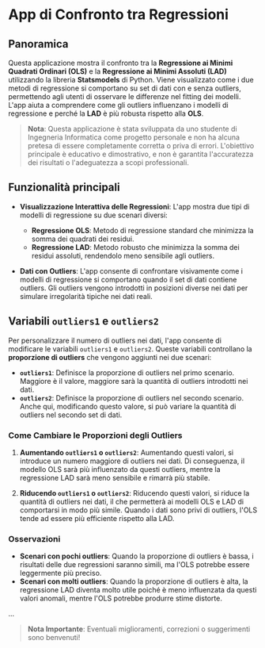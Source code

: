 # App di Confronto tra Regressioni

## Panoramica

Questa applicazione mostra il confronto tra la **Regressione ai Minimi Quadrati Ordinari (OLS)** e la **Regressione ai Minimi Assoluti (LAD)** utilizzando la libreria **Statsmodels** di Python. Viene visualizzato come i due metodi di regressione si comportano su set di dati con e senza outliers, permettendo agli utenti di osservare le differenze nel fitting dei modelli. L'app aiuta a comprendere come gli outliers influenzano i modelli di regressione e perché la **LAD** è più robusta rispetto alla **OLS**.

> **Nota**: Questa applicazione è stata sviluppata da uno studente di Ingegneria Informatica come progetto personale e non ha alcuna pretesa di essere completamente corretta o priva di errori. L'obiettivo principale è educativo e dimostrativo, e non è garantita l'accuratezza dei risultati o l'adeguatezza a scopi professionali.

## Funzionalità principali

- **Visualizzazione Interattiva delle Regressioni**: L'app mostra due tipi di modelli di regressione su due scenari diversi:
  - **Regressione OLS**: Metodo di regressione standard che minimizza la somma dei quadrati dei residui.
  - **Regressione LAD**: Metodo robusto che minimizza la somma dei residui assoluti, rendendolo meno sensibile agli outliers.
  
- **Dati con Outliers**: L'app consente di confrontare visivamente come i modelli di regressione si comportano quando il set di dati contiene outliers. Gli outliers vengono introdotti in posizioni diverse nei dati per simulare irregolarità tipiche nei dati reali.

## Variabili `outliers1` e `outliers2`

Per personalizzare il numero di outliers nei dati, l'app consente di modificare le variabili `outliers1` e `outliers2`. Queste variabili controllano la **proporzione di outliers** che vengono aggiunti nei due scenari:

- **`outliers1`**: Definisce la proporzione di outliers nel primo scenario. Maggiore è il valore, maggiore sarà la quantità di outliers introdotti nei dati.
- **`outliers2`**: Definisce la proporzione di outliers nel secondo scenario. Anche qui, modificando questo valore, si può variare la quantità di outliers nel secondo set di dati.

### Come Cambiare le Proporzioni degli Outliers

1. **Aumentando `outliers1` o `outliers2`**: Aumentando questi valori, si introduce un numero maggiore di outliers nei dati. Di conseguenza, il modello OLS sarà più influenzato da questi outliers, mentre la regressione LAD sarà meno sensibile e rimarrà più stabile.

2. **Riducendo `outliers1` o `outliers2`**: Riducendo questi valori, si riduce la quantità di outliers nei dati, il che permetterà ai modelli OLS e LAD di comportarsi in modo più simile. Quando i dati sono privi di outliers, l'OLS tende ad essere più efficiente rispetto alla LAD.

### Osservazioni

- **Scenari con pochi outliers**: Quando la proporzione di outliers è bassa, i risultati delle due regressioni saranno simili, ma l'OLS potrebbe essere leggermente più preciso.
- **Scenari con molti outliers**: Quando la proporzione di outliers è alta, la regressione LAD diventa molto utile poiché è meno influenzata da questi valori anomali, mentre l'OLS potrebbe produrre stime distorte.

...

> **Nota Importante**: Eventuali miglioramenti, correzioni o suggerimenti sono benvenuti!

